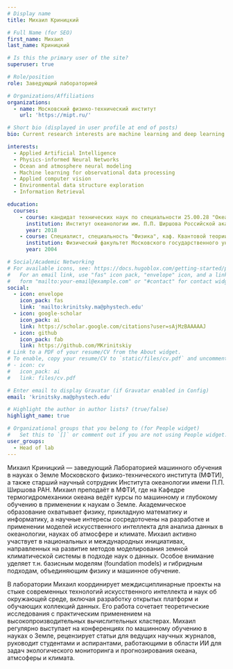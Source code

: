 ```yaml
---
# Display name
title: Михаил Криницкий

# Full Name (for SEO)
first_name: Михаил
last_name: Криницкий

# Is this the primary user of the site?
superuser: true

# Role/position
role: Заведующий лабораторией

# Organizations/Affiliations
organizations:
  - name: Московский физико-технический институт
    url: 'https://mipt.ru/'

# Short bio (displayed in user profile at end of posts)
bio: Current research interests are machine learning and deep learning of various flavours applied in Earth Sciences started with observational applications, now shifted to generic data mining and natural processes modeling. The main applications are in Atmospheric sciences, including remote sensing, and also in Ocean sciences. There are also some applications in geochemistry and paleoreconstruction applications. Lecturing masters courses "Machine learning for Earth Sciences" and "Deep learning for Earth Sciences," a.k.a. ML4ES and DL4ES (Rus.) in Moscow Institute of Physics and Technology and in Lomonosov Moscow State University.

interests:
  - Applied Artificial Intelligence
  - Physics-informed Neural Networks
  - Ocean and atmosphere neural modeling
  - Machine learning for observational data processing
  - Applied computer vision
  - Environmental data structure exploration
  - Information Retrieval

education:
  courses:
    - course: кандидат технических наук по специальности 25.00.28 "Океанология"
      institution: Институт океанологии им. П.П. Ширшова Российской академии наук
      year: 2018
    - course: Специалист, специальность "Физика", каф. Квантовой теории и физики высоких энергий
      institution: Физический факультет Московского государственного университета им. М.В. Ломоносова
      year: 2004

# Social/Academic Networking
# For available icons, see: https://docs.hugoblox.com/getting-started/page-builder/#icons
#   For an email link, use "fas" icon pack, "envelope" icon, and a link in the
#   form "mailto:your-email@example.com" or "#contact" for contact widget.
social:
  - icon: envelope
    icon_pack: fas
    link: 'mailto:krinitsky.ma@phystech.edu'
  - icon: google-scholar
    icon_pack: ai
    link: https://scholar.google.com/citations?user=sAjMzBAAAAAJ
  - icon: github
    icon_pack: fab
    link: https://github.com/MKrinitskiy
# Link to a PDF of your resume/CV from the About widget.
# To enable, copy your resume/CV to `static/files/cv.pdf` and uncomment the lines below.
# - icon: cv
#   icon_pack: ai
#   link: files/cv.pdf

# Enter email to display Gravatar (if Gravatar enabled in Config)
email: 'krinitsky.ma@phystech.edu'

# Highlight the author in author lists? (true/false)
highlight_name: true

# Organizational groups that you belong to (for People widget)
#   Set this to `[]` or comment out if you are not using People widget.
user_groups:
  - Head of lab
---
```


Михаил Криницкий — заведующий Лабораторией машинного обучения в науках о Земле Московского физико-технического института (МФТИ), а также старший научный сотрудник Института океанологии имени П.П. Ширшова РАН. Михаил преподаёт в МФТИ, где на Кафедре термогидромеханики океана ведёт курсы по машинному и глубокому обучению в применении к наукам о Земле. Академическое образование охватывает физику, прикладную математику и информатику, а научные интересы сосредоточены на разработке и применении моделей искусственного интеллекта для анализа данных в океанологии, науках об атмосфере и климате. Михаил активно участвует в национальных и международных инициативах, направленных на развитие методов моделирования земной климатической системы в подходе наук о данных. Особое внимание уделяет т.н. базисным моделям (foundation models) и гибридным подходам, объединяющим физику и машинное обучение.

В лаборатории Михаил координирует междисциплинарные проекты на стыке современных технологий искусственного интеллекта и наук об окружающей среде, включая разработку открытых платформ и обучающих коллекций данных. Его работа сочетает теоретические исследования с практическим применением на высокопроизводительных вычислительных кластерах. Михаил регулярно выступает на конференциях по машинному обучению в науках о Земле, рецензирует статьи для ведущих научных журналов, руководит студентами и аспирантами, работающими в области ИИ для задач экологического мониторинга и прогнозирования океана, атмсоферы и климата.